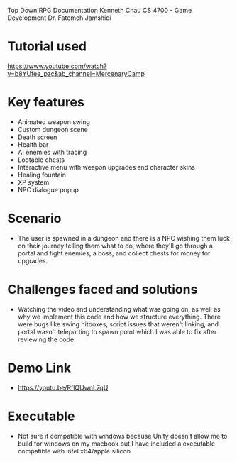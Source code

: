 Top Down RPG Documentation
Kenneth Chau
CS 4700 - Game Development
Dr. Fatemeh Jamshidi

# Tutorial used
https://www.youtube.com/watch?v=b8YUfee_pzc&ab_channel=MercenaryCamp 

#  Key features
- Animated weapon swing
- Custom dungeon scene
- Death screen
- Health bar
- AI enemies with tracing
- Lootable chests
- Interactive menu with weapon upgrades and character skins
- Healing fountain
- XP system
- NPC dialogue popup

# Scenario
- The user is spawned in a dungeon and there is a NPC wishing them luck on their journey telling them what to do, where they'll go through a portal and fight enemies, a boss, and collect chests for money for upgrades.

# Challenges faced and solutions
- Watching the video and understanding what was going on, as well as why we implement this code and how we structure everything. There were bugs like swing hitboxes, script issues that weren't linking, and portal wasn't teleporting to spawn point which I was able to fix after reviewing the code.

# Demo Link
- https://youtu.be/RflQUwnL7qU 

# Executable
- Not sure if compatible with windows because Unity doesn’t allow me to build for windows on my macbook but I have included a executable compatible with intel x64/apple silicon
